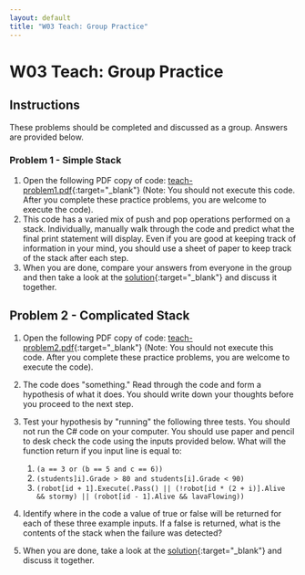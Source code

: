```yaml
---
layout: default
title: "W03 Teach: Group Practice"
---
```


# W03 Teach: Group Practice

## Instructions

These problems should be completed and discussed as a group. Answers are provided below.

### Problem 1 - Simple Stack
1. Open the following PDF copy of code: [teach-problem1.pdf](teach-problem1.pdf){:target="_blank"} (Note: You should not execute this code. After you complete these practice problems, you are welcome to execute the code).
2. This code has a varied mix of push and pop operations performed on a stack. Individually, manually walk through the code and predict what the final print statement will display. Even if you are good at keeping track of information in your mind, you should use a sheet of paper to keep track of the stack after each step.
3. When you are done, compare your answers from everyone in the group and then take a look at the [solution](teach-problem1-solution.pdf){:target="_blank"} and discuss it together.
  
## Problem 2 - Complicated Stack  
1. Open the following PDF copy of code: [teach-problem2.pdf](teach-problem2.pdf){:target="_blank"} (Note: You should not execute this code. After you complete these practice problems, you are welcome to execute the code).
2. The code does "something." Read through the code and form a hypothesis of what it does. You should write down your thoughts before you proceed to the next step.
3. Test your hypothesis by "running" the following three tests. You should not run the C# code on your computer. You should use paper and pencil to desk check the code using the inputs provided below. What will the function return if you input line is equal to:
    1. `(a == 3 or (b == 5 and c == 6))`
    2. `(students]i].Grade > 80 and students[i].Grade < 90)`
    3. `(robot[id + 1].Execute(.Pass() || (!robot[id * (2 + i)].Alive && stormy) || (robot[id - 1].Alive && lavaFlowing))`
4. Identify where in the code a value of true or false will be returned for each of these three example inputs. If a false is returned, what is the contents of the stack when the failure was detected?
    
  5.  When you are done, take a look at the [solution](teach-problem2-solution.pdf){:target="_blank"} and discuss it together.


